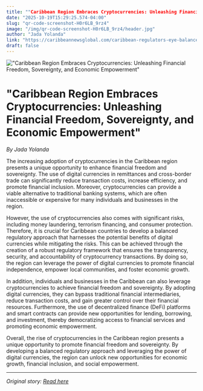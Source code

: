 ```yaml
---
title: ""Caribbean Region Embraces Cryptocurrencies: Unleashing Financial Freedom, Sovereignty, and Economic Empowerment""
date: "2025-10-19T15:29:25.574-04:00"
slug: "qr-code-screenshot-H0r6LB_9rz4"
image: "/img/qr-code-screenshot-H0r6LB_9rz4/header.jpg"
author: "Jada Yolanda"
link: "https://caribbeannewsglobal.com/caribbean-regulators-eye-balanced-approach-to-cryptocurrencies/"
draft: false
---
```


!["Caribbean Region Embraces Cryptocurrencies: Unleashing Financial Freedom, Sovereignty, and Economic Empowerment"](/img/qr-code-screenshot-H0r6LB_9rz4/header.jpg)

# "Caribbean Region Embraces Cryptocurrencies: Unleashing Financial Freedom, Sovereignty, and Economic Empowerment"

*By Jada Yolanda*

The increasing adoption of cryptocurrencies in the Caribbean region presents a unique opportunity to enhance financial freedom and sovereignty. The use of digital currencies in remittances and cross-border trade can significantly reduce transaction costs, increase efficiency, and promote financial inclusion. Moreover, cryptocurrencies can provide a viable alternative to traditional banking systems, which are often inaccessible or expensive for many individuals and businesses in the region.

However, the use of cryptocurrencies also comes with significant risks, including money laundering, terrorism financing, and consumer protection. Therefore, it is crucial for Caribbean countries to develop a balanced regulatory approach that harnesses the potential benefits of digital currencies while mitigating the risks. This can be achieved through the creation of a robust regulatory framework that ensures the transparency, security, and accountability of cryptocurrency transactions. By doing so, the region can leverage the power of digital currencies to promote financial independence, empower local communities, and foster economic growth.

In addition, individuals and businesses in the Caribbean can also leverage cryptocurrencies to achieve financial freedom and sovereignty. By adopting digital currencies, they can bypass traditional financial intermediaries, reduce transaction costs, and gain greater control over their financial resources. Furthermore, the use of decentralized finance (DeFi) platforms and smart contracts can provide new opportunities for lending, borrowing, and investment, thereby democratizing access to financial services and promoting economic empowerment.

Overall, the rise of cryptocurrencies in the Caribbean region presents a unique opportunity to promote financial freedom and sovereignty. By developing a balanced regulatory approach and leveraging the power of digital currencies, the region can unlock new opportunities for economic growth, financial inclusion, and social empowerment.

---

*Original story: [Read here](https://caribbeannewsglobal.com/caribbean-regulators-eye-balanced-approach-to-cryptocurrencies/)*
